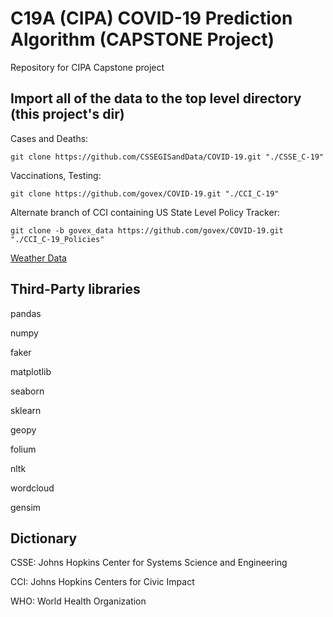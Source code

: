 # C19A (CIPA) COVID-19 Prediction Algorithm (CAPSTONE Project)

Repository for CIPA Capstone project


## Import all of the data to the top level directory (this project's dir)

Cases and Deaths:

`git clone https://github.com/CSSEGISandData/COVID-19.git "./CSSE_C-19"`

Vaccinations, Testing:

`git clone https://github.com/govex/COVID-19.git "./CCI_C-19"`

Alternate branch of CCI containing US State Level Policy Tracker:

`git clone -b govex_data https://github.com/govex/COVID-19.git "./CCI_C-19_Policies"`

[Weather Data](https://storage.googleapis.com/covid19-open-data/v3/weather.csv)

## Third-Party libraries

pandas 

numpy 

faker 

matplotlib 

seaborn 

sklearn 

geopy 

folium 

nltk 

wordcloud 

gensim 

## Dictionary
CSSE: Johns Hopkins Center for Systems Science and Engineering

CCI: Johns Hopkins Centers for Civic Impact

WHO: World Health Organization
